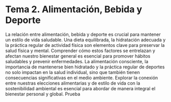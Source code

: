 # Tema 2. Alimentación, Bebida y Deporte
La relación entre alimentación, bebida y deporte es crucial para mantener un estilo de vida saludable. Una dieta equilibrada, la hidratación adecuada y la práctica regular de actividad física son elementos clave para preservar la salud física y mental. Comprender cómo estos factores se entrelazan y afectan nuestro bienestar general es esencial para promover hábitos saludables y prevenir enfermedades.
La alimentación consciente, la importancia de mantenerse bien hidratado y la práctica regular de deportes no solo impactan en la salud individual, sino que también tienen consecuencias significativas en el medio ambiente. Explorar la conexión entre nuestras elecciones alimentarias y de estilo de vida con la sostenibilidad ambiental es esencial para abordar de manera integral el bienestar personal y global.
Prueba
